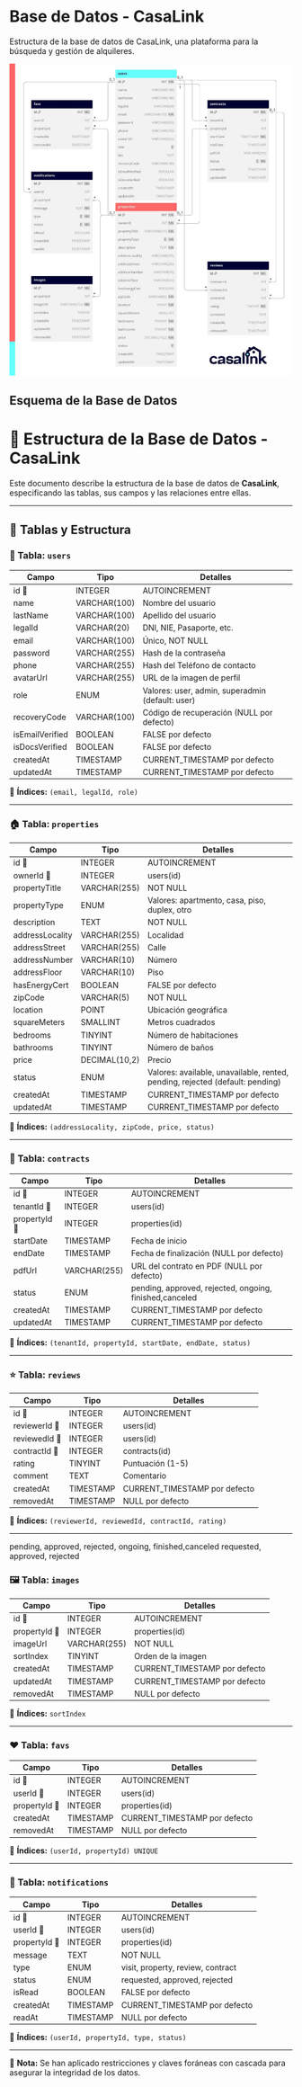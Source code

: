 # Base de Datos - CasaLink

Estructura de la base de datos de CasaLink, una plataforma para la búsqueda y gestión de alquileres.

![Diagrama de la Base de Datos](./media/casalinkdb.jpg)

## Esquema de la Base de Datos

# 📘 Estructura de la Base de Datos - CasaLink

Este documento describe la estructura de la base de datos de **CasaLink**, especificando las tablas, sus campos y las relaciones entre ellas.

---

## 📂 Tablas y Estructura

### 📜 Tabla: `users`

| Campo           | Tipo         | Detalles                                         |
| --------------- | ------------ | ------------------------------------------------ |
| id 🔑           | INTEGER      | AUTOINCREMENT                                    |
| name            | VARCHAR(100) | Nombre del usuario                               |
| lastName        | VARCHAR(100) | Apellido del usuario                             |
| legalId         | VARCHAR(20)  | DNI, NIE, Pasaporte, etc.                        |
| email           | VARCHAR(100) | Único, NOT NULL                                  |
| password        | VARCHAR(255) | Hash de la contraseña                            |
| phone           | VARCHAR(255) | Hash del Teléfono de contacto                    |
| avatarUrl       | VARCHAR(255) | URL de la imagen de perfil                       |
| role            | ENUM         | Valores: user, admin, superadmin (default: user) |
| recoveryCode    | VARCHAR(100) | Código de recuperación (NULL por defecto)        |
| isEmailVerified | BOOLEAN      | FALSE por defecto                                |
| isDocsVerified  | BOOLEAN      | FALSE por defecto                                |
| createdAt       | TIMESTAMP    | CURRENT_TIMESTAMP por defecto                    |
| updatedAt       | TIMESTAMP    | CURRENT_TIMESTAMP por defecto                    |

📇 **Índices:** `(email, legalId, role)`

---

### 🏠 Tabla: `properties`

| Campo           | Tipo          | Detalles                                                                      |
| --------------- | ------------- | ----------------------------------------------------------------------------- |
| id 🔑           | INTEGER       | AUTOINCREMENT                                                                 |
| ownerId 🔗      | INTEGER       | users(id)                                                                     |
| propertyTitle   | VARCHAR(255)  | NOT NULL                                                                      |
| propertyType    | ENUM          | Valores: apartmento, casa, piso, duplex, otro                                 |
| description     | TEXT          | NOT NULL                                                                      |
| addressLocality | VARCHAR(255)  | Localidad                                                                     |
| addressStreet   | VARCHAR(255)  | Calle                                                                         |
| addressNumber   | VARCHAR(10)   | Número                                                                        |
| addressFloor    | VARCHAR(10)   | Piso                                                                          |
| hasEnergyCert   | BOOLEAN       | FALSE por defecto                                                             |
| zipCode         | VARCHAR(5)    | NOT NULL                                                                      |
| location        | POINT         | Ubicación geográfica                                                          |
| squareMeters    | SMALLINT      | Metros cuadrados                                                              |
| bedrooms        | TINYINT       | Número de habitaciones                                                        |
| bathrooms       | TINYINT       | Número de baños                                                               |
| price           | DECIMAL(10,2) | Precio                                                                        |
| status          | ENUM          | Valores: available, unavailable, rented, pending, rejected (default: pending) |
| createdAt       | TIMESTAMP     | CURRENT_TIMESTAMP por defecto                                                 |
| updatedAt       | TIMESTAMP     | CURRENT_TIMESTAMP por defecto                                                 |

📇 **Índices:** `(addressLocality, zipCode, price, status)`

---

### 📄 Tabla: `contracts`

| Campo         | Tipo         | Detalles                                                |
| ------------- | ------------ | ------------------------------------------------------- |
| id 🔑         | INTEGER      | AUTOINCREMENT                                           |
| tenantId 🔗   | INTEGER      | users(id)                                               |
| propertyId 🔗 | INTEGER      | properties(id)                                          |
| startDate     | TIMESTAMP    | Fecha de inicio                                         |
| endDate       | TIMESTAMP    | Fecha de finalización (NULL por defecto)                |
| pdfUrl        | VARCHAR(255) | URL del contrato en PDF (NULL por defecto)              |
| status        | ENUM         | pending, approved, rejected, ongoing, finished,canceled |
| createdAt     | TIMESTAMP    | CURRENT_TIMESTAMP por defecto                           |
| updatedAt     | TIMESTAMP    | CURRENT_TIMESTAMP por defecto                           |

📇 **Índices:** `(tenantId, propertyId, startDate, endDate, status)`

---

### ⭐ Tabla: `reviews`

| Campo         | Tipo      | Detalles                      |
| ------------- | --------- | ----------------------------- |
| id 🔑         | INTEGER   | AUTOINCREMENT                 |
| reviewerId 🔗 | INTEGER   | users(id)                     |
| reviewedId 🔗 | INTEGER   | users(id)                     |
| contractId 🔗 | INTEGER   | contracts(id)                 |
| rating        | TINYINT   | Puntuación (1-5)              |
| comment       | TEXT      | Comentario                    |
| createdAt     | TIMESTAMP | CURRENT_TIMESTAMP por defecto |
| removedAt     | TIMESTAMP | NULL por defecto              |

📇 **Índices:** `(reviewerId, reviewedId, contractId, rating)`

---

pending, approved, rejected, ongoing, finished,canceled
requested, approved, rejected

### 🖼️ Tabla: `images`

| Campo         | Tipo         | Detalles                      |
| ------------- | ------------ | ----------------------------- |
| id 🔑         | INTEGER      | AUTOINCREMENT                 |
| propertyId 🔗 | INTEGER      | properties(id)                |
| imageUrl      | VARCHAR(255) | NOT NULL                      |
| sortIndex     | TINYINT      | Orden de la imagen            |
| createdAt     | TIMESTAMP    | CURRENT_TIMESTAMP por defecto |
| updatedAt     | TIMESTAMP    | CURRENT_TIMESTAMP por defecto |
| removedAt     | TIMESTAMP    | NULL por defecto              |

📇 **Índices:** `sortIndex`

---

### ❤️ Tabla: `favs`

| Campo         | Tipo      | Detalles                      |
| ------------- | --------- | ----------------------------- |
| id 🔑         | INTEGER   | AUTOINCREMENT                 |
| userId 🔗     | INTEGER   | users(id)                     |
| propertyId 🔗 | INTEGER   | properties(id)                |
| createdAt     | TIMESTAMP | CURRENT_TIMESTAMP por defecto |
| removedAt     | TIMESTAMP | NULL por defecto              |

📇 **Índices:** `(userId, propertyId) UNIQUE`

---

### 🔔 Tabla: `notifications`

| Campo         | Tipo      | Detalles                          |
| ------------- | --------- | --------------------------------- |
| id 🔑         | INTEGER   | AUTOINCREMENT                     |
| userId 🔗     | INTEGER   | users(id)                         |
| propertyId 🔗 | INTEGER   | properties(id)                    |
| message       | TEXT      | NOT NULL                          |
| type          | ENUM      | visit, property, review, contract |
| status        | ENUM      | requested, approved, rejected     |
| isRead        | BOOLEAN   | FALSE por defecto                 |
| createdAt     | TIMESTAMP | CURRENT_TIMESTAMP por defecto     |
| readAt        | TIMESTAMP | NULL por defecto                  |

📇 **Índices:** `(userId, propertyId, type, status)`

---

📌 **Nota:** Se han aplicado restricciones y claves foráneas con cascada para asegurar la integridad de los datos.
